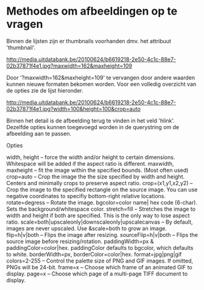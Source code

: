 ---
---

# Methodes om afbeeldingen op te vragen

Binnen de lijsten zijn er thumbnails voorhanden dmv. het attribuut 'thumbnail'. 

http://media.uitdatabank.be/20100624/b6619218-2e50-4c1c-88e7-02b37871f4e1.jpg?maxwidth=162&maxheight=109

Door '?maxwidth=162&maxheight=109' te vervangen door andere waarden kunnen nieuwe formaten bekomen worden. Voor een volledig overzicht van de opties zie de lijst hieronder.

http://media.uitdatabank.be/20100624/b6619218-2e50-4c1c-88e7-02b37871f4e1.jpg?width=100&height=100&crop=auto

Binnen het detail is de afbeelding terug te vinden in het veld 'hlink'. Dezelfde opties kunnen toegevoegd worden in de querystring om de afbeelding aan te passen.

Opties

width, height – force the width and/or height to certain dimensions. Whitespace will be added if the aspect ratio is different.
maxwidth, maxheight – fit the image within the specified bounds. (Most often used)
crop=auto – Crop the image the the size specified by width and height. Centers and minimally crops to preserve aspect ratio.
crop=(x1,y1,x2,y2) – Crop the image to the specified rectangle on the source image. You can use negative coordinates to specifiy bottom-right relative locations.
rotate=degress – Rotate the image.
bgcolor=color name| hex code (6-char). Sets the background/whitespace color.
stretch=fill – Stretches the image to width and height if both are specified. This is the only way to lose aspect ratio.
scale=both|upscaleonly|downscaleonly|upscalecanvas – By default, images are never upscaled. Use &scale=both to grow an image.
flip=h|v|both – Flips the image after resizing.
sourceFlip=h|v|both – Flips the source image before resizing/rotation.
paddingWidth=px & paddingColor=color|hex. paddingColor defaults to bgcolor, which defaults to white.
borderWidth=px, borderColor=color|hex.
format=jpg|png|gif
colors=2-255 – Control the palette size of PNG and GIF images. If omitted, PNGs will be 24-bit.
frame=x – Choose which frame of an animated GIF to display.
page=x – Choose which page of a multi-page TIFF document to display.
